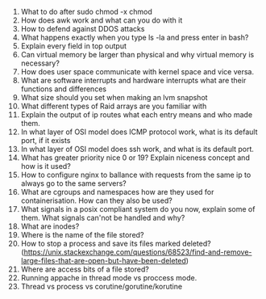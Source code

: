 1) What to do after sudo chmod -x chmod
2) How does awk work and what can you do with it
3) How to defend against DDOS attacks 
4) What happens exactly when you type ls -la and press enter in bash?
5) Explain every field in top output
6) Can virtual memory be larger than physical and why virtual memory is necessary?
7) How does user space communicate with kernel space and vice versa.
8) What are software interrupts and hardware interrupts what are their functions and differences
9) What size should you set when making an lvm snapshot
10) What different types of Raid arrays are you familiar with 
11) Explain the output of ip routes what each entry means and who made them.
12) In what layer of OSI model does ICMP protocol work, what is its default port, if it exists
13) In what layer of OSI model does ssh work, and what is its default port.
14) What has greater priority nice 0 or 19? Explain niceness concept and how is it used?
15) How to configure nginx to ballance with requests from the same ip to always go to the same servers?
16) What are cgroups and namespaces how are they used for containerisation. How can they also be used?
17) What signals in a posix compliant system do you now, explain some of them. What signals can'not be handled and why?
18) What are inodes? 
19) Where is the name of the file stored?
20) How to stop a process and save its files marked deleted?(https://unix.stackexchange.com/questions/68523/find-and-remove-large-files-that-are-open-but-have-been-deleted)
21) Where are access bits of a file stored?
22) Running appache in thread mode vs proccess mode.
23) Thread vs process vs corutine/gorutine/korutine
